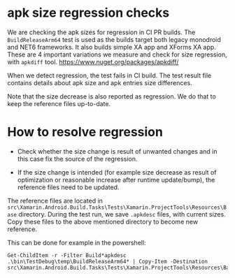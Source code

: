 # apk size regression checks

We are checking the apk sizes for regression in CI PR builds.
The `BuildReleaseArm64` test is used as the builds target both
legacy monodroid and NET6 frameworks. It also builds simple XA
app and XForms XA app. These are 4 important variations we
measure and check for size regression, with `apkdiff` tool.
https://www.nuget.org/packages/apkdiff/

When we detect regression, the test fails in CI build. The test
result file contains details about apk size and apk entries size
differences.

Note that the size decrease is also reported as regression. We
do that to keep the reference files up-to-date.

# How to resolve regression

* Check whether the size change is result of unwanted changes and
in this case fix the source of the regression.

* If the size change is intended (for example size decrease as
result of optimization or reasonable increase after runtime
update/bump), the reference files need to be updated.

The reference files are located
in `src\Xamarin.Android.Build.Tasks\Tests\Xamarin.ProjectTools\Resources\Base`
directory. During the test run, we save `.apkdesc` files, with
current sizes. Copy these files to the above mentioned directory
to become new reference.

This can be done for example in the powershell:

    Get-ChildItem -r -Filter Build*apkdesc .\bin\TestDebug\temp\BuildReleaseArm64* | Copy-Item -Destination src\Xamarin.Android.Build.Tasks\Tests\Xamarin.ProjectTools\Resources\Base\
